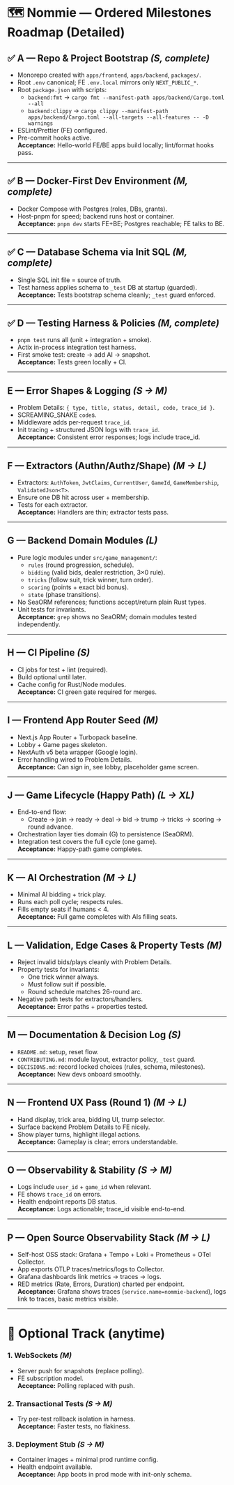 # 🗺️ Nommie — Ordered Milestones Roadmap (Detailed)

## ✅ A — Repo & Project Bootstrap *(S, complete)*
- Monorepo created with `apps/frontend`, `apps/backend`, `packages/`.
- Root `.env` canonical; FE `.env.local` mirrors only `NEXT_PUBLIC_*`.
- Root `package.json` with scripts:
  - `backend:fmt` → `cargo fmt --manifest-path apps/backend/Cargo.toml --all`
  - `backend:clippy` → `cargo clippy --manifest-path apps/backend/Cargo.toml --all-targets --all-features -- -D warnings`
- ESLint/Prettier (FE) configured.
- Pre-commit hooks active.  
**Acceptance:** Hello-world FE/BE apps build locally; lint/format hooks pass.

---

## ✅ B — Docker-First Dev Environment *(M, complete)*
- Docker Compose with Postgres (roles, DBs, grants).
- Host-pnpm for speed; backend runs host or container.  
**Acceptance:** `pnpm dev` starts FE+BE; Postgres reachable; FE talks to BE.

---

## ✅ C — Database Schema via Init SQL *(M, complete)*
- Single SQL init file = source of truth.
- Test harness applies schema to `_test` DB at startup (guarded).  
**Acceptance:** Tests bootstrap schema cleanly; `_test` guard enforced.

---

## ✅ D — Testing Harness & Policies *(M, complete)*
- `pnpm test` runs all (unit + integration + smoke).
- Actix in-process integration test harness.
- First smoke test: create → add AI → snapshot.  
**Acceptance:** Tests green locally + CI.

---

## E — Error Shapes & Logging *(S → M)*
- Problem Details: `{ type, title, status, detail, code, trace_id }`.
- SCREAMING_SNAKE `code`s.
- Middleware adds per-request `trace_id`.
- Init tracing + structured JSON logs with `trace_id`.  
**Acceptance:** Consistent error responses; logs include trace_id.

---

## F — Extractors (Authn/Authz/Shape) *(M → L)*
- Extractors: `AuthToken`, `JwtClaims`, `CurrentUser`, `GameId`, `GameMembership`, `ValidatedJson<T>`.
- Ensure one DB hit across user + membership.
- Tests for each extractor.  
**Acceptance:** Handlers are thin; extractor tests pass.

---

## G — Backend Domain Modules *(L)*
- Pure logic modules under `src/game_management/`:
  - `rules` (round progression, schedule).
  - `bidding` (valid bids, dealer restriction, 3×0 rule).
  - `tricks` (follow suit, trick winner, turn order).
  - `scoring` (points + exact bid bonus).
  - `state` (phase transitions).
- No SeaORM references; functions accept/return plain Rust types.
- Unit tests for invariants.  
**Acceptance:** `grep` shows no SeaORM; domain modules tested independently.

---

## H — CI Pipeline *(S)*
- CI jobs for test + lint (required).
- Build optional until later.
- Cache config for Rust/Node modules.  
**Acceptance:** CI green gate required for merges.

---

## I — Frontend App Router Seed *(M)*
- Next.js App Router + Turbopack baseline.
- Lobby + Game pages skeleton.
- NextAuth v5 beta wrapper (Google login).
- Error handling wired to Problem Details.  
**Acceptance:** Can sign in, see lobby, placeholder game screen.

---

## J — Game Lifecycle (Happy Path) *(L → XL)*
- End-to-end flow:
  - Create → join → ready → deal → bid → trump → tricks → scoring → round advance.
- Orchestration layer ties domain (G) to persistence (SeaORM).
- Integration test covers the full cycle (one game).  
**Acceptance:** Happy-path game completes.

---

## K — AI Orchestration *(M → L)*
- Minimal AI bidding + trick play.
- Runs each poll cycle; respects rules.
- Fills empty seats if humans < 4.  
**Acceptance:** Full game completes with AIs filling seats.

---

## L — Validation, Edge Cases & Property Tests *(M)*
- Reject invalid bids/plays cleanly with Problem Details.
- Property tests for invariants:
  - One trick winner always.
  - Must follow suit if possible.
  - Round schedule matches 26-round arc.
- Negative path tests for extractors/handlers.  
**Acceptance:** Error paths + properties tested.

---

## M — Documentation & Decision Log *(S)*
- `README.md`: setup, reset flow.
- `CONTRIBUTING.md`: module layout, extractor policy, `_test` guard.
- `DECISIONS.md`: record locked choices (rules, schema, milestones).  
**Acceptance:** New devs onboard smoothly.

---

## N — Frontend UX Pass (Round 1) *(M → L)*
- Hand display, trick area, bidding UI, trump selector.
- Surface backend Problem Details to FE nicely.
- Show player turns, highlight illegal actions.  
**Acceptance:** Gameplay is clear; errors understandable.

---

## O — Observability & Stability *(S → M)*
- Logs include `user_id` + `game_id` when relevant.
- FE shows `trace_id` on errors.
- Health endpoint reports DB status.  
**Acceptance:** Logs actionable; trace_id visible end-to-end.

---

## P — Open Source Observability Stack *(M → L)*
- Self-host OSS stack: Grafana + Tempo + Loki + Prometheus + OTel Collector.
- App exports OTLP traces/metrics/logs to Collector.
- Grafana dashboards link metrics → traces → logs.
- RED metrics (Rate, Errors, Duration) charted per endpoint.  
**Acceptance:** Grafana shows traces (`service.name=nommie-backend`), logs link to traces, basic metrics visible.

---

# 🔄 Optional Track (anytime)

### 1. WebSockets *(M)*
- Server push for snapshots (replace polling).
- FE subscription model.  
**Acceptance:** Polling replaced with push.

### 2. Transactional Tests *(S → M)*
- Try per-test rollback isolation in harness.  
**Acceptance:** Faster tests, no flakiness.

### 3. Deployment Stub *(S → M)*
- Container images + minimal prod runtime config.
- Health endpoint available.  
**Acceptance:** App boots in prod mode with init-only schema.
